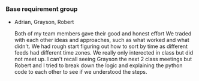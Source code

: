 ### Base requirement group
* Adrian, Grayson, Robert
  
  Both of my team members gave their good and honest effort
  We traded with each other ideas and approaches, such as
  what worked and what didn't. We had rough start figuring out
  how to sort by time as different feeds had different time zones.
  We really only interected in class but did not meet up. I can't
  recall seeing Grayson the next 2 class meetings but Robert
  and I tried to break down the logic and explaining
  the python code to each other to see if we understood the steps.